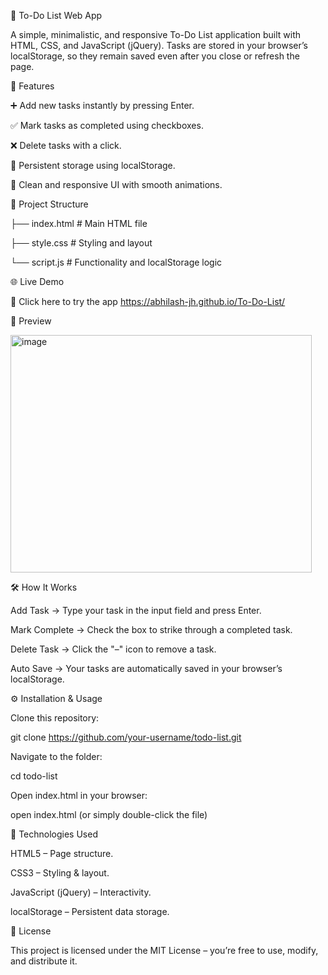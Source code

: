 📝 To-Do List Web App

A simple, minimalistic, and responsive To-Do List application built with HTML, CSS, and JavaScript (jQuery).
Tasks are stored in your browser’s localStorage, so they remain saved even after you close or refresh the page.

🚀 Features

➕ Add new tasks instantly by pressing Enter.

✅ Mark tasks as completed using checkboxes.

❌ Delete tasks with a click.

💾 Persistent storage using localStorage.

🎨 Clean and responsive UI with smooth animations.


📂 Project Structure

├── index.html   # Main HTML file

├── style.css    # Styling and layout

└── script.js    # Functionality and localStorage logic


🌐 Live Demo

🔗 Click here to try the app
  https://abhilash-jh.github.io/To-Do-List/
  

📸 Preview

<img width="482" height="380" alt="image" src="https://github.com/user-attachments/assets/9039cc0e-a7bd-46f7-9672-8dd926e5cadc" />


🛠️ How It Works

Add Task → Type your task in the input field and press Enter.

Mark Complete → Check the box to strike through a completed task.

Delete Task → Click the "–" icon to remove a task.

Auto Save → Your tasks are automatically saved in your browser’s localStorage.


⚙️ Installation & Usage

Clone this repository:

git clone https://github.com/your-username/todo-list.git


Navigate to the folder:

cd todo-list


Open index.html in your browser:

open index.html
(or simply double-click the file)


🧰 Technologies Used

HTML5 – Page structure.

CSS3 – Styling & layout.

JavaScript (jQuery) – Interactivity.

localStorage – Persistent data storage.


📜 License

This project is licensed under the MIT License – you’re free to use, modify, and distribute it.
